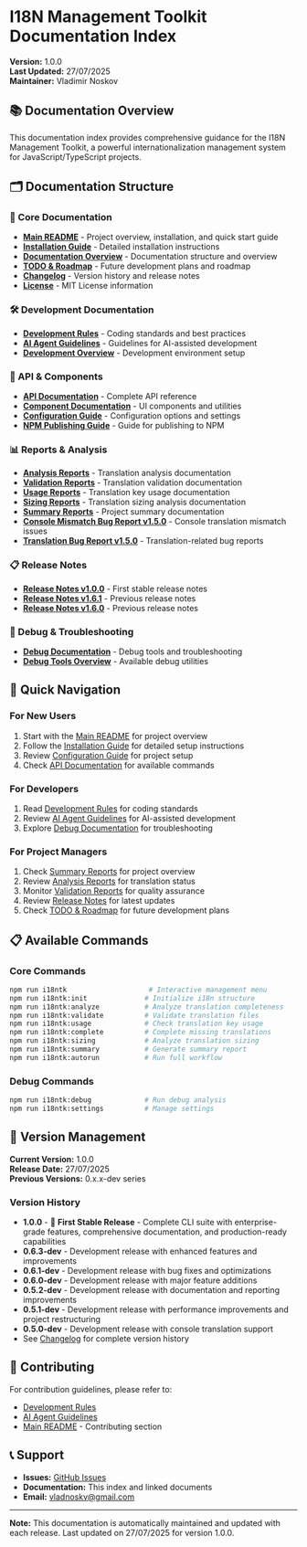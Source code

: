 # I18N Management Toolkit Documentation Index

**Version:** 1.0.0  
**Last Updated:** 27/07/2025  
**Maintainer:** Vladimir Noskov  

## 📚 Documentation Overview

This documentation index provides comprehensive guidance for the I18N Management Toolkit, a powerful internationalization management system for JavaScript/TypeScript projects.

## 🗂️ Documentation Structure

### 📖 Core Documentation
- **[Main README](../README.md)** - Project overview, installation, and quick start guide
- **[Installation Guide](./INSTALLATION.md)** - Detailed installation instructions
- **[Documentation Overview](./README.md)** - Documentation structure and overview
- **[TODO & Roadmap](./TODO_ROADMAP.md)** - Future development plans and roadmap
- **[Changelog](../CHANGELOG.md)** - Version history and release notes
- **[License](../LICENSE)** - MIT License information

### 🛠️ Development Documentation
- **[Development Rules](./development/DEVELOPMENT_RULES.md)** - Coding standards and best practices
- **[AI Agent Guidelines](./development/AGENTS.md)** - Guidelines for AI-assisted development
- **[Development Overview](./development/DEV_README.md)** - Development environment setup

### 🔧 API & Components
- **[API Documentation](./api/API_REFERENCE.md)** - Complete API reference
- **[Component Documentation](./api/COMPONENTS.md)** - UI components and utilities
- **[Configuration Guide](./api/CONFIGURATION.md)** - Configuration options and settings
- **[NPM Publishing Guide](./api/NPM_PUBLISHING_GUIDE.md)** - Guide for publishing to NPM

### 📊 Reports & Analysis
- **[Analysis Reports](./reports/ANALYSIS_README.md)** - Translation analysis documentation
- **[Validation Reports](./reports/VALIDATION_README.md)** - Translation validation documentation
- **[Usage Reports](./reports/USAGE_README.md)** - Translation key usage documentation
- **[Sizing Reports](./reports/SIZING_README.md)** - Translation sizing analysis documentation
- **[Summary Reports](./reports/SUMMARY_README.md)** - Project summary documentation
- **[Console Mismatch Bug Report v1.5.0](./reports/CONSOLE_MISMATCH_BUG_REPORT_v1.5.0.md)** - Console translation mismatch issues
- **[Translation Bug Report v1.5.0](./reports/TRANSLATION_BUG_REPORT_v1.5.0.md)** - Translation-related bug reports

### 📋 Release Notes
- **[Release Notes v1.0.0](./release-notes/RELEASE_NOTES_v1.0.0.md)** - First stable release notes
- **[Release Notes v1.6.1](./release-notes/RELEASE_NOTES_v1.6.1.md)** - Previous release notes
- **[Release Notes v1.6.0](./release-notes/RELEASE_NOTES_v1.6.0.md)** - Previous release notes

### 🐛 Debug & Troubleshooting
- **[Debug Documentation](./debug/DEBUG_README.md)** - Debug tools and troubleshooting
- **[Debug Tools Overview](./debug/DEBUG_TOOLS.md)** - Available debug utilities

## 🚀 Quick Navigation

### For New Users
1. Start with the [Main README](../README.md) for project overview
2. Follow the [Installation Guide](./INSTALLATION.md) for detailed setup instructions
3. Review [Configuration Guide](./api/CONFIGURATION.md) for project setup
4. Check [API Documentation](./api/API_REFERENCE.md) for available commands

### For Developers
1. Read [Development Rules](./development/DEVELOPMENT_RULES.md) for coding standards
2. Review [AI Agent Guidelines](./development/AGENTS.md) for AI-assisted development
3. Explore [Debug Documentation](./debug/DEBUG_README.md) for troubleshooting

### For Project Managers
1. Check [Summary Reports](./reports/SUMMARY_README.md) for project overview
2. Review [Analysis Reports](./reports/ANALYSIS_README.md) for translation status
3. Monitor [Validation Reports](./reports/VALIDATION_README.md) for quality assurance
4. Review [Release Notes](./release-notes/RELEASE_NOTES_v1.0.0.md) for latest updates
5. Check [TODO & Roadmap](./TODO_ROADMAP.md) for future development plans

## 📋 Available Commands

### Core Commands
```bash
npm run i18ntk                    # Interactive management menu
npm run i18ntk:init              # Initialize i18n structure
npm run i18ntk:analyze           # Analyze translation completeness
npm run i18ntk:validate          # Validate translation files
npm run i18ntk:usage             # Check translation key usage
npm run i18ntk:complete          # Complete missing translations
npm run i18ntk:sizing            # Analyze translation sizing
npm run i18ntk:summary           # Generate summary report
npm run i18ntk:autorun           # Run full workflow
```

### Debug Commands
```bash
npm run i18ntk:debug             # Run debug analysis
npm run i18ntk:settings          # Manage settings
```

## 🔄 Version Management

**Current Version:** 1.0.0  
**Release Date:** 27/07/2025  
**Previous Versions:** 0.x.x-dev series 

### Version History
- **1.0.0** - 🎉 **First Stable Release** - Complete CLI suite with enterprise-grade features, comprehensive documentation, and production-ready capabilities
- **0.6.3-dev** - Development release with enhanced features and improvements
- **0.6.1-dev** - Development release with bug fixes and optimizations
- **0.6.0-dev** - Development release with major feature additions
- **0.5.2-dev** - Development release with documentation and reporting improvements
- **0.5.1-dev** - Development release with performance improvements and project restructuring
- **0.5.0-dev** - Development release with console translation support
- See [Changelog](../CHANGELOG.md) for complete version history

## 🤝 Contributing

For contribution guidelines, please refer to:
- [Development Rules](./development/DEVELOPMENT_RULES.md)
- [AI Agent Guidelines](./development/AGENTS.md)
- [Main README](../README.md) - Contributing section

## 📞 Support

- **Issues:** [GitHub Issues](https://github.com/vladnoskv/i18n-management-toolkit/issues)
- **Documentation:** This index and linked documents
- **Email:** vladnoskv@gmail.com

---

**Note:** This documentation is automatically maintained and updated with each release. Last updated on 27/07/2025 for version 1.0.0.